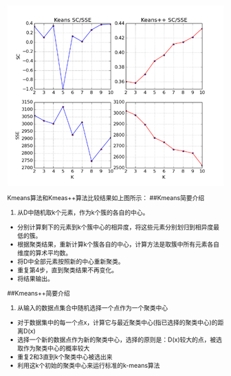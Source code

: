 ![](./img/Kmeans.png)

Kmeans算法和Kmeas++算法比较结果如上图所示：
##Kmeans简要介绍
1. 从D中随机取k个元素，作为k个簇的各自的中心。
- 分别计算剩下的元素到k个簇中心的相异度，将这些元素分别划归到相异度最低的簇。
- 根据聚类结果，重新计算k个簇各自的中心，计算方法是取簇中所有元素各自维度的算术平均数。
- 将D中全部元素按照新的中心重新聚类。
- 重复第4步，直到聚类结果不再变化。
- 将结果输出。

##Kmeans++简要介绍
1.  从输入的数据点集合中随机选择一个点作为一个聚类中心
- 对于数据集中的每一个点x，计算它与最近聚类中心(指已选择的聚类中心)的距离D(x)
- 选择一个新的数据点作为新的聚类中心，选择的原则是：D(x)较大的点，被选取作为聚类中心的概率较大
- 重复2和3直到k个聚类中心被选出来
- 利用这k个初始的聚类中心来运行标准的k-means算法